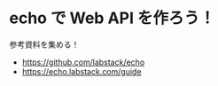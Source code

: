 # echo で Web API を作ろう！

参考資料を集める！
- https://github.com/labstack/echo
- https://echo.labstack.com/guide
